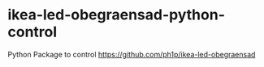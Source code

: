 # ikea-led-obegraensad-python-control
Python Package to control https://github.com/ph1p/ikea-led-obegraensad
